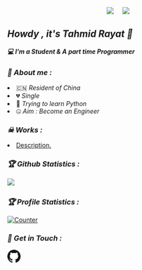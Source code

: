 <!-- Github README -->
<p align="center"><a href="https://github.com/jide23work/Description">
<img height="165" src="https://github-readme-stats.vercel.app/api?username=jide23&show_icons=true&include_all_commits=true&theme=react&cache_seconds=3200&hide_border=true" /></a>
&nbsp;&nbsp;&nbsp;
<a href="https://github.com/htr-tech"><img src="https://github-readme-stats.vercel.app/api/top-langs/?username=jide23&layout=compact&theme=react&hide_border=true" />
</a></p>

<h2><b><i>Howdy , it's Tahmid Rayat 👋</i></b></h2>
<b><i>💻 I'm a Student & A part time Programmer</i></b>

<h3><b><i>🤠 About me :</i></b></h3>
<li> 🇨🇳 <i>Resident of China</i></li>
<li> 💔 <i>Single</i></li>
<li> 🐍 <i>Trying to learn Python</i></li>
<li> 🤐 <i>Aim : Become an Engineer</i></li>

<h3><b><i>☠ Works :</i></b></h3>
<li> <a href="https://github.com/jide23work/Description">Description.</a>


<h3><b><i>🏆 Github Statistics :</i></b></h3>
<a href="https://github.com/jide23"><img width=550 src="https://github-profile-trophy.vercel.app/?username=jide23&theme=dracula&no-frame=true&title=Followers,Stars,Commit,Repository,Issues"/></a>

<h3><b><i>🏆 Profile Statistics :</i></b></h3>
<a href="https://github.com/jide23"><img height="25" title="Counter" src="https://komarev.com/ghpvc/?username=jide23&color=blueviolet&style=flat-square"></a>

<h3><b><i>📡 Get in Touch :</i></b></h3>
<a href="https://github.com/jide23"><img align="left" title="Github" alt="Github" width="30px" src="assets/github.png" /></a>

